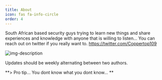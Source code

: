 ```yaml
---
title: About
icon: fas fa-info-circle
order: 4
---
```

South African based security guys trying to learn new things and share experiences and knowledge with anyone that is willing to listen... You can reach out on twitter if you really want to. https://twitter.com/Coppertop109

![img-description](https://pbs.twimg.com/media/Fa7mzuLVsAcLWQ9?format=jpg&name=900x900)

Updates should be weekly alternating between two authors.

**> Pro tip... You dont know what you dont know...
**

